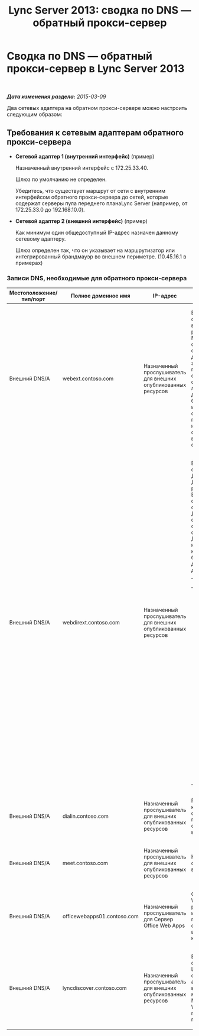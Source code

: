 ﻿---
title: 'Lync Server 2013: сводка по DNS — обратный прокси-сервер'
TOCTitle: Сводка по DNS — обратный прокси-сервер
ms:assetid: 3073affa-4d92-4453-9974-3a82ca0c6445
ms:mtpsurl: https://technet.microsoft.com/ru-ru/library/JJ204781(v=OCS.15)
ms:contentKeyID: 49309343
ms.date: 05/19/2016
mtps_version: v=OCS.15
ms.translationtype: HT
---

# Сводка по DNS — обратный прокси-сервер в Lync Server 2013

 

_**Дата изменения раздела:** 2015-03-09_

Два сетевых адаптера на обратном прокси-сервере можно настроить следующим образом:

## Требования к сетевым адаптерам обратного прокси-сервера

  - **Сетевой адаптер 1 (внутренний интерфейс)** (пример)
    
    Назначенный внутренний интерфейс с 172.25.33.40.
    
    Шлюз по умолчанию не определен.
    
    Убедитесь, что существует маршрут от сети с внутренним интерфейсом обратного прокси-сервера до сетей, которые содержат серверы пула переднего планаLync Server (например, от 172.25.33.0 до 192.168.10.0).

  - **Сетевой адаптер 2 (внешний интерфейс)** (пример)
    
    Как минимум один общедоступный IP-адрес назначен данному сетевому адаптеру.
    
    Шлюз определен так, что он указывает на маршрутизатор или интегрированный брандмауэр во внешнем периметре. (10.45.16.1 в примерах)

### Записи DNS, необходимые для обратного прокси-сервера

<table>
<colgroup>
<col style="width: 25%" />
<col style="width: 25%" />
<col style="width: 25%" />
<col style="width: 25%" />
</colgroup>
<thead>
<tr class="header">
<th>Местоположение/тип/порт</th>
<th>Полное доменное имя</th>
<th>IP-адрес</th>
<th>Сопоставление/комментарии</th>
</tr>
</thead>
<tbody>
<tr class="odd">
<td><p>Внешний DNS/A</p></td>
<td><p>webext.contoso.com</p></td>
<td><p>Назначенный прослушиватель для внешних опубликованных ресурсов</p></td>
<td><p>Внешние веб-службы из внутреннего развертывания. Могут быть определены и созданы дополнительные записи для всех пулов и отдельных серверов для любого SIP-домена, который будет использовать это обратный прокси-сервер и на котором определены внешние веб-службы.</p></td>
</tr>
<tr class="even">
<td><p>Внешний DNS/A</p></td>
<td><p>webdirext.contoso.com</p></td>
<td><p>Назначенный прослушиватель для внешних опубликованных ресурсов</p></td>
<td><p>Внешние веб-службы для пулов Директор или Директор в развертывании. Вы можете определить столько Директор, сколько существует отдельных Директор, некоторые из которых могут быть связаны с другими SIP-доменами.</p>
<div class="alert">
<table>
<thead>
<tr class="header">
<th><img src="images/JJ618369.important(OCS.15).gif" title="important" alt="important" />Важно!</th>
</tr>
</thead>
<tbody>
<tr class="odd">
<td>Определение записей DNS и публикация Директоров не является решением, связанным с пулом переднего плана или Директором. Необходимо определить и опубликовать внешние веб-службы Директора и пула переднего плана, если вы используете Директоры. Определенные типы трафика (для проверки подлинности и других целей) сначала отправляются на Директор, если это задано в топологии.</td>
</tr>
</tbody>
</table>

</div></td>
</tr>
<tr class="odd">
<td><p>Внешний DNS/A</p></td>
<td><p>dialin.contoso.com</p></td>
<td><p>Назначенный прослушиватель для внешних опубликованных ресурсов</p></td>
<td><p>Ресурсы конференц-связи с телефонным подключением, опубликованные внешне</p></td>
</tr>
<tr class="even">
<td><p>Внешний DNS/A</p></td>
<td><p>meet.contoso.com</p></td>
<td><p>Назначенный прослушиватель для внешних опубликованных ресурсов</p></td>
<td><p>Конференции, опубликованные внешне</p></td>
</tr>
<tr class="odd">
<td><p>Внешний DNS/A</p></td>
<td><p>officewebapps01.contoso.com</p></td>
<td><p>Назначенный прослушиватель для Сервер Office Web Apps</p></td>
<td><p>Сервер Office Web Apps развернут внутри или в сети периметра и опубликован для внешнего доступа клиентов</p></td>
</tr>
<tr class="even">
<td><p>Внешний DNS/A</p></td>
<td><p>lyncdiscover.contoso.com</p></td>
<td><p>Назначенный прослушиватель для внешних опубликованных ресурсов</p></td>
<td><p>Внешняя запись обнаружения Lync для внешне опубликованного автообнаружения, включая мобильность, Microsoft Lync Web App и веб-приложение планировщика</p></td>
</tr>
</tbody>
</table>

